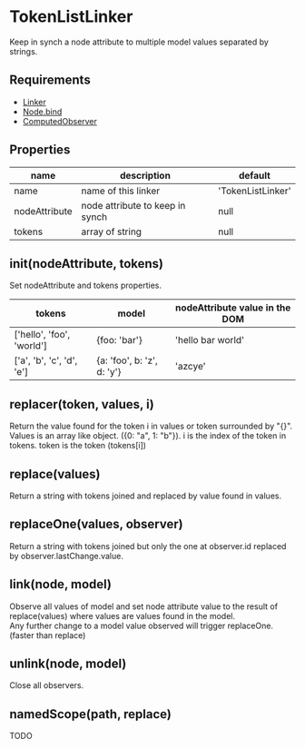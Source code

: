 TokenListLinker
==================

Keep in synch a node attribute to multiple model values separated by strings.

## Requirements

- [Linker](../Linker)
- [Node.bind](../Node.bind)
- [ComputedObserver](https://github.com/dmail/nodesite/tree/master/app/node_modules/ComputedObserver)

## Properties

name | description | default
---- | ----------- | -----------
name | name of this linker | 'TokenListLinker'
nodeAttribute | node attribute to keep in synch | null
tokens | array of string | null

## init(nodeAttribute, tokens)

Set nodeAttribute and tokens properties.

tokens  | model | nodeAttribute value in the DOM
------- | ----- | ---------
['hello', 'foo', 'world'] | {foo: 'bar'} | 'hello bar world'
['a', 'b', 'c', 'd', 'e'] | {a: 'foo', b: 'z', d: 'y'} | 'azcye'

## replacer(token, values, i)

Return the value found for the token i in values or token surrounded by "{}".  
Values is an array like object. ({0: "a", 1: "b"}).
i is the index of the token in tokens.
token is the token (tokens[i])

## replace(values)

Return a string with tokens joined and replaced by value found in values.

## replaceOne(values, observer)

Return a string with tokens joined but only the one at observer.id replaced by observer.lastChange.value. 

## link(node, model)

Observe all values of model and set node attribute value to the result of replace(values) where values are values found in the model.  
Any further change to a model value observed will trigger replaceOne. (faster than replace)

## unlink(node, model)

Close all observers.

## namedScope(path, replace)

TODO
